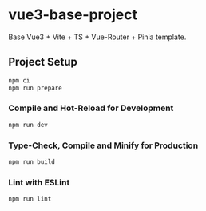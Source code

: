 # vue3-base-project

Base Vue3 + Vite + TS + Vue-Router + Pinia template.

## Project Setup

```sh
npm ci
npm run prepare
```

### Compile and Hot-Reload for Development

```sh
npm run dev
```

### Type-Check, Compile and Minify for Production

```sh
npm run build
```

### Lint with ESLint

```sh
npm run lint
```
